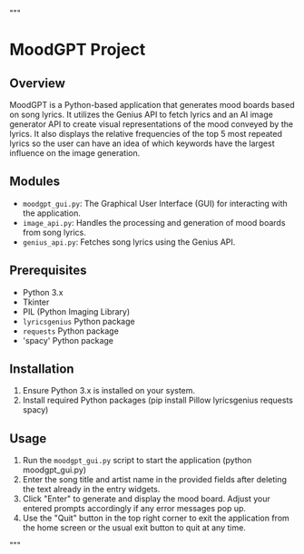 """
# MoodGPT Project

## Overview
MoodGPT is a Python-based application that generates mood boards based on song lyrics. It utilizes the Genius API to fetch lyrics and an AI image generator API to create visual representations of the mood conveyed by the lyrics. It also displays the relative frequencies of the top 5 most repeated lyrics so the user can have an idea of which keywords have the largest influence on the image generation.

## Modules
- `moodgpt_gui.py`: The Graphical User Interface (GUI) for interacting with the application.
- `image_api.py`: Handles the processing and generation of mood boards from song lyrics.
- `genius_api.py`: Fetches song lyrics using the Genius API.

## Prerequisites
- Python 3.x
- Tkinter 
- PIL (Python Imaging Library)
- `lyricsgenius` Python package
- `requests` Python package
- 'spacy' Python package

## Installation
1. Ensure Python 3.x is installed on your system.
2. Install required Python packages (pip install Pillow lyricsgenius requests spacy)

## Usage
1. Run the `moodgpt_gui.py` script to start the application (python moodgpt_gui.py)
2. Enter the song title and artist name in the provided fields after deleting the text already in the entry widgets.
3. Click "Enter" to generate and display the mood board. Adjust your entered prompts accordingly if any error messages pop up.
4. Use the "Quit" button in the top right corner to exit the application from the home screen or the usual exit button to quit at any time.

"""
